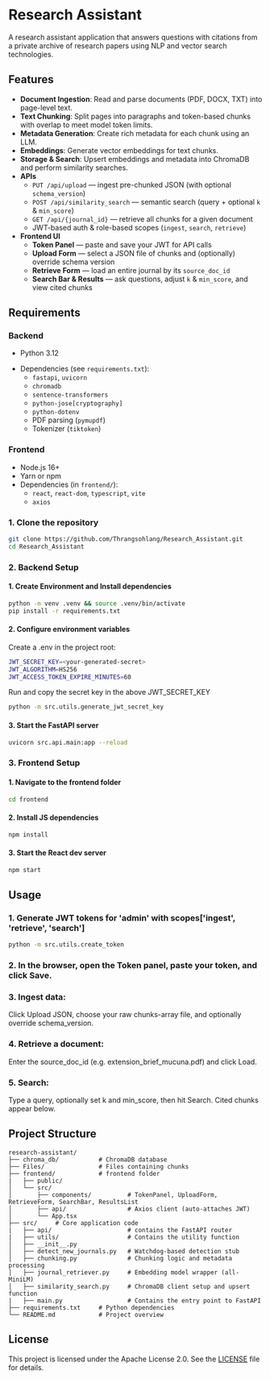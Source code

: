 # Research Assistant

A research assistant application that answers questions with citations from a private archive of research papers using NLP and vector search technologies.

## Features

* **Document Ingestion**: Read and parse documents (PDF, DOCX, TXT) into page-level text.
* **Text Chunking**: Split pages into paragraphs and token-based chunks with overlap to meet model token limits.
* **Metadata Generation**: Create rich metadata for each chunk using an LLM.
* **Embeddings**: Generate vector embeddings for text chunks.
* **Storage & Search**: Upsert embeddings and metadata into ChromaDB and perform similarity searches.
* **APIs**  
  - `PUT /api/upload` — ingest pre-chunked JSON (with optional `schema_version`)  
  - `POST /api/similarity_search` — semantic search (query + optional `k` & `min_score`)  
  - `GET /api/{journal_id}` — retrieve all chunks for a given document  
  - JWT-based auth & role-based scopes (`ingest`, `search`, `retrieve`)  
* **Frontend UI**  
  - **Token Panel** — paste and save your JWT for API calls  
  - **Upload Form** — select a JSON file of chunks and (optionally) override schema version  
  - **Retrieve Form** — load an entire journal by its `source_doc_id`  
  - **Search Bar & Results** — ask questions, adjust `k` & `min_score`, and view cited chunks  


## Requirements

### Backend
* Python 3.12
- Dependencies (see `requirements.txt`):
  - `fastapi`, `uvicorn`
  - `chromadb`
  - `sentence-transformers`
  - `python-jose[cryptography]`
  - `python-dotenv`
  - PDF parsing (`pymupdf`)
  - Tokenizer (`tiktoken`)

### Frontend
- Node.js 16+
- Yarn or npm
- Dependencies (in `frontend/`):
  - `react`, `react-dom`, `typescript`, `vite`
  - `axios`

### 1. Clone the repository

```bash
git clone https://github.com/Thrangsohlang/Research_Assistant.git
cd Research_Assistant
```

### 2. Backend Setup
#### 1. Create Environment and Install dependencies 
```bash
python -m venv .venv && source .venv/bin/activate
pip install -r requirements.txt
```
#### 2. Configure environment variables
Create a .env in the project root:
```bash
JWT_SECRET_KEY=<your-generated-secret>
JWT_ALGORITHM=HS256
JWT_ACCESS_TOKEN_EXPIRE_MINUTES=60
```

Run and copy the secret key in the above JWT_SECRET_KEY
```bash
python -m src.utils.generate_jwt_secret_key
```

#### 3. Start the FastAPI server
```bash
uvicorn src.api.main:app --reload
```

### 3. Frontend Setup
#### 1. Navigate to the frontend folder
```bash
cd frontend
```

#### 2. Install JS dependencies
```bash
npm install
```

#### 3. Start the React dev server
```bash
npm start
```
## Usage
### 1. Generate JWT tokens for 'admin' with scopes['ingest', 'retrieve', 'search']
```bash
python -m src.utils.create_token
```
### 2. In the browser, open the Token panel, paste your token, and click Save.

### 3. Ingest data:

Click Upload JSON, choose your raw chunks-array file, and optionally override schema_version.

### 4. Retrieve a document:

Enter the source_doc_id (e.g. extension_brief_mucuna.pdf) and click Load.

### 5. Search:

Type a query, optionally set k and min_score, then hit Search. Cited chunks appear below.

## Project Structure

```
research-assistant/
├── chroma_db/           # ChromaDB database
├── Files/               # Files containing chunks
├── frontend/            # frontend folder
|   ├── public/
│   └── src/
│       ├── components/          # TokenPanel, UploadForm, RetrieveForm, SearchBar, ResultsList
│       ├── api/                 # Axios client (auto-attaches JWT)
│       └── App.tsx
├── src/     # Core application code
|   ├── api/                     # contains the FastAPI router
|   ├── utils/                   # Contains the utility function                  
│   ├── __init__.py
│   ├── detect_new_journals.py   # Watchdog-based detection stub
│   ├── chunking.py              # Chunking logic and metadata processing
│   ├── journal_retriever.py     # Embedding model wrapper (all-MiniLM)
│   ├── similarity_search.py     # ChromaDB client setup and upsert function
|   ├── main.py                  # Contains the entry point to FastAPI
├── requirements.txt     # Python dependencies
└── README.md            # Project overview
```


## License

This project is licensed under the Apache License 2.0. See the [LICENSE](./LICENSE) file for details.

